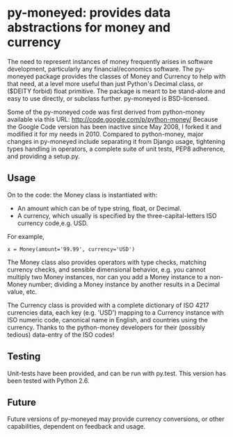 py-moneyed: provides data abstractions for money and currency
============================================================

The need to represent instances of money frequently arises in software
development, particularly any financial/economics software.  The
py-moneyed package provides the classes of Money and Currency to help
with that need, at a level more useful than just Python's Decimal
class, or ($DEITY forbid) float primitive.  The package is meant to be
stand-alone and easy to use directly, or subclass further.  py-moneyed
is BSD-licensed.

Some of the py-moneyed code was first derived from python-money
available via this URL: http://code.google.com/p/python-money/ Because
the Google Code version has been inactive since May 2008, I forked it
and modified it for my needs in 2010. Compared to python-money, major
changes in py-moneyed include separating it from Django usage,
tightening types handling in operators, a complete suite of unit
tests, PEP8 adherence, and providing a setup.py.


Usage
-----

On to the code: the Money class is instantiated with:

- An amount which can be of type string, float, or Decimal.
- A currency, which usually is specified by the  three-capital-letters
  ISO currency code,e.g. USD.

For example,

    x = Money(amount='99.99', currency='USD')

The Money class also provides operators with type checks, matching
currency checks, and sensible dimensional behavior, e.g. you cannot
multiply two Money instances, nor can you add a Money instance to a
non-Money number; dividing a Money instance by another results in a
Decimal value, etc.

The Currency class is provided with a complete dictionary of ISO 4217
currencies data, each key (e.g. 'USD') mapping to a Currency instance
with ISO numeric code, canonical name in English, and countries using
the currency.  Thanks to the python-money developers for their
(possibly tedious) data-entry of the ISO codes!


Testing
--------

Unit-tests have been provided, and can be run with py.test.  This
version has been tested with Python 2.6.


Future
------

Future versions of py-moneyed may provide currency conversions, or
other capabilities, dependent on feedback and usage.
